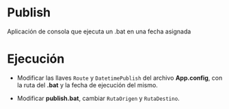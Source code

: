 # Publish
Aplicación de consola que ejecuta un .bat en una fecha asignada

# Ejecución

- Modificar las llaves `Route` y `DatetimePublish` del archivo **App.config**, con la ruta del 
**.bat** y la fecha de ejecución del mismo.

- Modificar **publish.bat**, cambiar `RutaOrigen` y `RutaDestino`.


